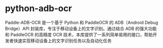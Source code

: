 # python-adb-ocr
Paddle-ADB-OCR 是一个基于 Python 和 PaddleOCR 的 ADB（Android Debug Bridge）API 封装库，专注于移动设备上的文字识别。通过结合 ADB 的强大功能和 PaddleOCR 的高精度 OCR 技术，本库提供了一系列简单易用的接口，帮助开发者快速实现移动设备上的文字识别任务以及自动化任务
